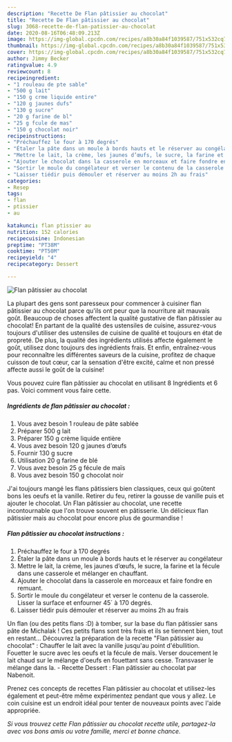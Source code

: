 ```yaml
---
description: "Recette De Flan pâtissier au chocolat"
title: "Recette De Flan pâtissier au chocolat"
slug: 3068-recette-de-flan-patissier-au-chocolat
date: 2020-08-16T06:48:09.213Z
image: https://img-global.cpcdn.com/recipes/a8b30a84f1039587/751x532cq70/flan-patissier-au-chocolat-photo-principale-de-la-recette.jpg
thumbnail: https://img-global.cpcdn.com/recipes/a8b30a84f1039587/751x532cq70/flan-patissier-au-chocolat-photo-principale-de-la-recette.jpg
cover: https://img-global.cpcdn.com/recipes/a8b30a84f1039587/751x532cq70/flan-patissier-au-chocolat-photo-principale-de-la-recette.jpg
author: Jimmy Becker
ratingvalue: 4.9
reviewcount: 8
recipeingredient:
- "1 rouleau de pte sable"
- "500 g lait"
- "150 g crme liquide entire"
- "120 g jaunes dufs"
- "130 g sucre"
- "20 g farine de bl"
- "25 g fcule de mas"
- "150 g chocolat noir"
recipeinstructions:
- "Préchauffez le four à 170 degrés"
- "Étaler la pâte dans un moule à bords hauts et le réserver au congélateur"
- "Mettre le lait, la crème, les jaunes d’œufs, le sucre, la farine et la fécule dans une casserole et mélanger en chauffant."
- "Ajouter le chocolat dans la casserole en morceaux et faire fondre en remuant."
- "Sortir le moule du congélateur et verser le contenu de la casserole. Lisser la surface et enfourner 45´ à 170 degrés."
- "Laisser tiédir puis démouler et réserver au moins 2h au frais"
categories:
- Resep
tags:
- flan
- ptissier
- au

katakunci: flan ptissier au 
nutrition: 152 calories
recipecuisine: Indonesian
preptime: "PT38M"
cooktime: "PT50M"
recipeyield: "4"
recipecategory: Dessert

---
```



![Flan pâtissier au chocolat](https://img-global.cpcdn.com/recipes/a8b30a84f1039587/751x532cq70/flan-patissier-au-chocolat-photo-principale-de-la-recette.jpg)

La plupart des gens sont paresseux pour commencer à cuisiner flan pâtissier au chocolat parce qu'ils ont peur que la nourriture ait mauvais goût. Beaucoup de choses affectent la qualité gustative de flan pâtissier au chocolat! En partant de la qualité des ustensiles de cuisine, assurez-vous toujours d'utiliser des ustensiles de cuisine de qualité et toujours en état de propreté. De plus, la qualité des ingrédients utilisés affecte également le goût, utilisez donc toujours des ingrédients frais. Et enfin, entraînez-vous pour reconnaître les différentes saveurs de la cuisine, profitez de chaque cuisson de tout cœur, car la sensation d'être excité, calme et non pressé affecte aussi le goût de la cuisine!

<!--inarticleads1-->

Vous pouvez cuire flan pâtissier au chocolat en utilisant 8 Ingrédients et 6 pas. Voici comment vous faire cette.

##### Ingrédients de flan pâtissier au chocolat :

1. Vous avez besoin 1 rouleau de pâte sablée
1. Préparer 500 g lait
1. Préparer 150 g crème liquide entière
1. Vous avez besoin 120 g jaunes d’œufs
1. Fournir 130 g sucre
1. Utilisation 20 g farine de blé
1. Vous avez besoin 25 g fécule de maïs
1. Vous avez besoin 150 g chocolat noir


J&#39;ai toujours mangé les flans pâtissiers bien classiques, ceux qui goûtent bons les oeufs et la vanille. Retirer du feu, retirer la gousse de vanille puis et ajouter le chocolat. Un Flan pâtissier au chocolat, une recette incontournable que l&#39;on trouve souvent en pâtisserie. Un délicieux flan pâtissier mais au chocolat pour encore plus de gourmandise ! 

<!--inarticleads2-->

##### Flan pâtissier au chocolat instructions :

1. Préchauffez le four à 170 degrés
1. Étaler la pâte dans un moule à bords hauts et le réserver au congélateur
1. Mettre le lait, la crème, les jaunes d’œufs, le sucre, la farine et la fécule dans une casserole et mélanger en chauffant.
1. Ajouter le chocolat dans la casserole en morceaux et faire fondre en remuant.
1. Sortir le moule du congélateur et verser le contenu de la casserole. Lisser la surface et enfourner 45´ à 170 degrés.
1. Laisser tiédir puis démouler et réserver au moins 2h au frais


Un flan (ou des petits flans :D) à tomber, sur la base du flan pâtissier sans pâte de Michalak ! Ces petits flans sont très frais et ils se tiennent bien, tout en restant… Découvrez la préparation de la recette &#34;Flan pâtissier au chocolat&#34; : Chauffer le lait avec la vanille jusqu&#39;au point d&#39;ébullition. Fouetter le sucre avec les oeufs et la fécule de maïs. Verser doucement le lait chaud sur le mélange d&#39;oeufs en fouettant sans cesse. Transvaser le mélange dans la. - Recette Dessert : Flan pâtissier au chocolat par Nabenoit. 

<!--inarticleads1-->

<p>
Prenez ces concepts de recettes Flan pâtissier au chocolat et utilisez-les également et peut-être même expérimentez pendant que vous y allez. Le coin cuisine est un endroit idéal pour tenter de nouveaux points avec l'aide appropriée.
</p>

<p>
<i>Si vous trouvez cette Flan pâtissier au chocolat recette utile, partagez-la avec vos bons amis ou votre famille, merci et bonne chance.</i>
</p>
